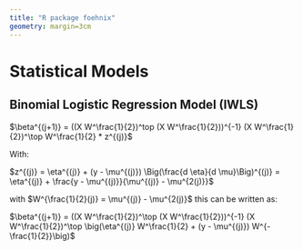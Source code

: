 ```yaml
---
title: "R package foehnix"
geometry: margin=3cm
---
```



Statistical Models
==================

Binomial Logistic Regression Model (IWLS)
---------------------------------------


$\beta^{(j+1)} = ((X W^\frac{1}{2})^top (X W^\frac{1}{2}))^{-1} (X W^\frac{1}{2})^\top W^\frac{1}{2} * z^{(j)}$

With:

$z^{(j)} = \eta^{(j)} + (y - \mu^{(j)}) \Big(\frac{d \eta}{d \mu}\Big)^{(j)} = \eta^{(j)} + \frac{y - \mu^{(j)}}{\mu^{(j)} - \mu^{2(j)}}$

with $W^{\frac{1}{2}(j)} = \mu^{(j)} - \mu^{2(j)}$ this can be written as:

$\beta^{(j+1)} = ((X W^\frac{1}{2})^\top (X W^\frac{1}{2}))^{-1} (X W^\frac{1}{2})^\top \big(\eta^{(j)} W^\frac{1}{2} + (y - \mu^{(j)}) W^{-\frac{1}{2}}\big)$
